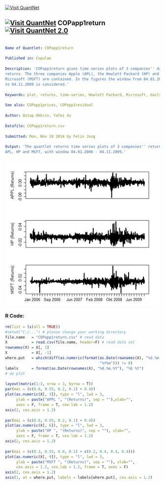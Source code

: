 
[<img src="https://github.com/QuantLet/Styleguide-and-FAQ/blob/master/pictures/banner.png" width="880" alt="Visit QuantNet">](http://quantlet.de/index.php?p=info)

## [<img src="https://github.com/QuantLet/Styleguide-and-Validation-procedure/blob/master/pictures/qloqo.png" alt="Visit QuantNet">](http://quantlet.de/) **COPapp1return**[<img src="https://github.com/QuantLet/Styleguide-and-Validation-procedure/blob/master/pictures/QN2.png" width="60" alt="Visit QuantNet 2.0">](http://quantlet.de/d3/ia)

```yaml

Name of Quantlet: COPapp1return
 
Published in: Copulae

Description: 'COPapp1return gives time series plots of 3 companies'' daily
returns. The three companies Apple (APL), the Hewlett Packard (HP) and 
Microsoft (MSFT) are contained. In the figures the window from 04.01.2006
to 04.11.2009 is considered.' 
  
Keywords: plot, returns, time-series, Hewlett Packard, Microsoft, daily
     
See also: COPapp1prices, COPapp1residual

Author: Ostap Okhrin, Yafei Xu

Datafile: COPapp1return.csv

Submitted: Mon, Nov 10 2014 by Felix Jung

Output: 'The quantlet returns time series plots of 3 companies'' returns,
APL, HP and MSFT, with window 04.01.2006 - 04.11.2009.'

```

![Picture1](COPapp1return.png)

### R Code:
```r
rm(list = ls(all = TRUE))
#setwd("C:/...") # please change your working directory
file.name   = "COPapp1return.csv" # read data
X           = read.csv(file.name, header=F) # read data set
rownames(X) = X[, 1]
X           = X[, -1]
where.put   = which(diff(as.numeric(format(as.Date(rownames(X), "%d.%m.%Y"),
                                           "%Y%m"))) != 0)
labels      = format(as.Date(rownames(X), "%d.%m.%Y"), "%b %Y")
# do plot

layout(matrix(1:3, nrow = 3, byrow = T))
par(mai = (c(0.0, 0.55, 0.2, 0.1) + 0.4))
plot(as.numeric(X[, 3]), type = "l", lwd = 3, 
     ylab = paste("APPL ", "(Returns)", sep = ""),xlab="",
 	 axes = F, frame = T, cex.lab = 1.2)
axis(2, cex.axis = 1.2)

par(mai = (c(0.0, 0.55, 0.2, 0.1) + 0.4))
plot(as.numeric(X[, 6]), type = "l", lwd = 3, 
     ylab = paste("HP ", "(Returns)", sep = ""), xlab="",
	 axes = F, frame = T, cex.lab = 1.2)
axis(2, cex.axis = 1.2)

par(mai = (c(0.3, 0.55, 0.0, 0.1) + c(0.2, 0.4, 0.4, 0.4)))
plot(as.numeric(X[, 9]), type = "l", lwd = 3, 
     ylab = paste("MSFT ", "(Returns)", sep = ""), xlab="",
	 cex.axis = 1.2, cex.lab = 1.2, frame = T, axes = F)
axis(2, cex.axis = 1.2)
axis(1, at = where.put, labels = labels[where.put], cex.axis = 1.2)


```
